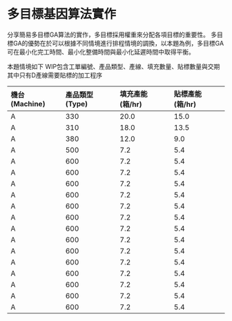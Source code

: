 # 多目標基因算法實作

分享簡易多目標GA算法的實作，多目標採用權重來分配各項目標的重要性。
多目標GA的優勢在於可以根據不同情境進行排程情境的調換，以本題為例，多目標GA可在最小化完工時間、最小化整備時間與最小化延遲時間中取得平衡。

本題情境如下
WIP包含工單編號、產品類型、產線、填充數量、貼標數量與交期
其中只有D產線需要貼標的加工程序

| 機台 (Machine) | 產品類型 (Type) | 填充產能 (箱/hr) | 貼標產能 (箱/hr) |
| :------------- | :-------------- | :---------------- | :---------------- |
| A              | 330             | 20.0              | 15.0              |
| A              | 310             | 18.0              | 13.5              |
| A              | 380             | 12.0              | 9.0               |
| A              | 500             | 7.2               | 5.4               |
| A              | 600             | 7.2               | 5.4               |
| A              | 600             | 7.2               | 5.4               |
| A              | 600             | 7.2               | 5.4               |
| A              | 600             | 7.2               | 5.4               |
| A              | 600             | 7.2               | 5.4               |
| A              | 600             | 7.2               | 5.4               |
| A              | 600             | 7.2               | 5.4               |
| A              | 600             | 7.2               | 5.4               |
| A              | 600             | 7.2               | 5.4               |
| A              | 600             | 7.2               | 5.4               |
| A              | 600             | 7.2               | 5.4               |
| A              | 600             | 7.2               | 5.4               |
| A              | 600             | 7.2               | 5.4               |
| A              | 600             | 7.2               | 5.4               |
